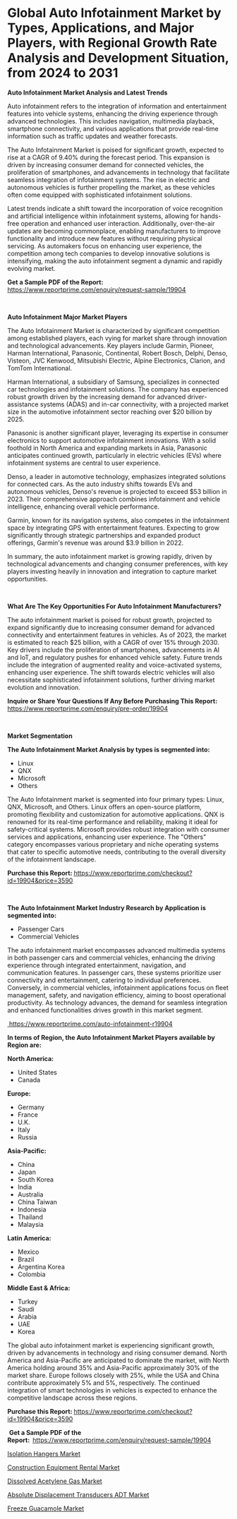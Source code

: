 <p><h1>Global Auto Infotainment Market by Types, Applications, and Major Players, with Regional Growth Rate Analysis and Development Situation, from 2024 to 2031</h1></p><p><strong>Auto Infotainment Market Analysis and Latest Trends</strong></p>
<p><p>Auto infotainment refers to the integration of information and entertainment features into vehicle systems, enhancing the driving experience through advanced technologies. This includes navigation, multimedia playback, smartphone connectivity, and various applications that provide real-time information such as traffic updates and weather forecasts.</p><p>The Auto Infotainment Market is poised for significant growth, expected to rise at a CAGR of 9.40% during the forecast period. This expansion is driven by increasing consumer demand for connected vehicles, the proliferation of smartphones, and advancements in technology that facilitate seamless integration of infotainment systems. The rise in electric and autonomous vehicles is further propelling the market, as these vehicles often come equipped with sophisticated infotainment solutions.</p><p>Latest trends indicate a shift toward the incorporation of voice recognition and artificial intelligence within infotainment systems, allowing for hands-free operation and enhanced user interaction. Additionally, over-the-air updates are becoming commonplace, enabling manufacturers to improve functionality and introduce new features without requiring physical servicing. As automakers focus on enhancing user experience, the competition among tech companies to develop innovative solutions is intensifying, making the auto infotainment segment a dynamic and rapidly evolving market.</p></p>
<p><strong>Get a Sample PDF of the Report:&nbsp;</strong> <a href="https://www.reportprime.com/enquiry/request-sample/19904?utm_campaign=1087&utm_medium=2&utm_source=Github&utm_content=ia&utm_term=19112024&utm_id=auto-infotainment">https://www.reportprime.com/enquiry/request-sample/19904</a></p>
<p>&nbsp;</p>
<p><strong>Auto Infotainment Major Market Players</strong></p>
<p><p>The Auto Infotainment Market is characterized by significant competition among established players, each vying for market share through innovation and technological advancements. Key players include Garmin, Pioneer, Harman International, Panasonic, Continental, Robert Bosch, Delphi, Denso, Visteon, JVC Kenwood, Mitsubishi Electric, Alpine Electronics, Clarion, and TomTom International. </p><p>Harman International, a subsidiary of Samsung, specializes in connected car technologies and infotainment solutions. The company has experienced robust growth driven by the increasing demand for advanced driver-assistance systems (ADAS) and in-car connectivity, with a projected market size in the automotive infotainment sector reaching over $20 billion by 2025.</p><p>Panasonic is another significant player, leveraging its expertise in consumer electronics to support automotive infotainment innovations. With a solid foothold in North America and expanding markets in Asia, Panasonic anticipates continued growth, particularly in electric vehicles (EVs) where infotainment systems are central to user experience.</p><p>Denso, a leader in automotive technology, emphasizes integrated solutions for connected cars. As the auto industry shifts towards EVs and autonomous vehicles, Denso's revenue is projected to exceed $53 billion in 2023. Their comprehensive approach combines infotainment and vehicle intelligence, enhancing overall vehicle performance.</p><p>Garmin, known for its navigation systems, also competes in the infotainment space by integrating GPS with entertainment features. Expecting to grow significantly through strategic partnerships and expanded product offerings, Garmin's revenue was around $3.9 billion in 2022.</p><p>In summary, the auto infotainment market is growing rapidly, driven by technological advancements and changing consumer preferences, with key players investing heavily in innovation and integration to capture market opportunities.</p></p>
<p>&nbsp;</p>
<p><strong>What Are The Key Opportunities For Auto Infotainment Manufacturers?</strong></p>
<p><p>The auto infotainment market is poised for robust growth, projected to expand significantly due to increasing consumer demand for advanced connectivity and entertainment features in vehicles. As of 2023, the market is estimated to reach $25 billion, with a CAGR of over 15% through 2030. Key drivers include the proliferation of smartphones, advancements in AI and IoT, and regulatory pushes for enhanced vehicle safety. Future trends include the integration of augmented reality and voice-activated systems, enhancing user experience. The shift towards electric vehicles will also necessitate sophisticated infotainment solutions, further driving market evolution and innovation.</p></p>
<p><strong>Inquire or Share Your Questions If Any Before Purchasing This Report:</strong> <a href="https://www.reportprime.com/enquiry/pre-order/19904?utm_campaign=1087&utm_medium=2&utm_source=Github&utm_content=ia&utm_term=19112024&utm_id=auto-infotainment">https://www.reportprime.com/enquiry/pre-order/19904</a></p>
<p>&nbsp;</p>
<p><strong>Market Segmentation</strong></p>
<p><strong>The Auto Infotainment Market Analysis by types is segmented into:</strong></p>
<p><ul><li>Linux</li><li>QNX</li><li>Microsoft</li><li>Others</li></ul></p>
<p><p>The Auto Infotainment market is segmented into four primary types: Linux, QNX, Microsoft, and Others. Linux offers an open-source platform, promoting flexibility and customization for automotive applications. QNX is renowned for its real-time performance and reliability, making it ideal for safety-critical systems. Microsoft provides robust integration with consumer services and applications, enhancing user experience. The "Others" category encompasses various proprietary and niche operating systems that cater to specific automotive needs, contributing to the overall diversity of the infotainment landscape.</p></p>
<p><strong>Purchase this Report:&nbsp;</strong><a href="https://www.reportprime.com/checkout?id=19904&price=3590&utm_campaign=1087&utm_medium=2&utm_source=Github&utm_content=ia&utm_term=19112024&utm_id=auto-infotainment">https://www.reportprime.com/checkout?id=19904&price=3590</a></p>
<p>&nbsp;</p>
<p><strong>The Auto Infotainment Market Industry Research by Application is segmented into:</strong></p>
<p><ul><li>Passenger Cars</li><li>Commercial Vehicles</li></ul></p>
<p><p>The auto infotainment market encompasses advanced multimedia systems in both passenger cars and commercial vehicles, enhancing the driving experience through integrated entertainment, navigation, and communication features. In passenger cars, these systems prioritize user connectivity and entertainment, catering to individual preferences. Conversely, in commercial vehicles, infotainment applications focus on fleet management, safety, and navigation efficiency, aiming to boost operational productivity. As technology advances, the demand for seamless integration and enhanced functionalities drives growth in this market segment.</p></p>
<p><a href="https://www.reportprime.com/auto-infotainment-r19904?utm_campaign=1087&utm_medium=2&utm_source=Github&utm_content=ia&utm_term=19112024&utm_id=auto-infotainment">&nbsp;https://www.reportprime.com/auto-infotainment-r19904</a></p>
<p><strong>In terms of Region, the Auto Infotainment Market Players available by Region are:</strong></p>
<p>
    <p> <strong> North America: </strong>
        <ul>
            <li>United States</li>
            <li>Canada</li>
        </ul>
        </p> 
    <p> <strong> Europe: </strong>
        <ul>
            <li>Germany</li>
            <li>France</li>
            <li>U.K.</li>
            <li>Italy</li>
            <li>Russia</li>
        </ul>
        </p> 
    <p> <strong> Asia-Pacific: </strong>
        <ul>
            <li>China</li>
            <li>Japan</li>
            <li>South Korea</li>
            <li>India</li>
            <li>Australia</li>
            <li>China Taiwan</li>
            <li>Indonesia</li>
            <li>Thailand</li>
            <li>Malaysia</li>
        </ul>
        </p> 
    <p> <strong> Latin America: </strong>
        <ul>
            <li>Mexico</li>
            <li>Brazil</li>
            <li>Argentina Korea</li>
            <li>Colombia</li>
        </ul>
        </p> 
    <p> <strong> Middle East & Africa: </strong>
        <ul>
            <li>Turkey</li>
            <li>Saudi</li>
            <li>Arabia</li>
            <li>UAE</li>
            <li>Korea</li>
        </ul>
    </p>
    </p>
<p><p>The global auto infotainment market is experiencing significant growth, driven by advancements in technology and rising consumer demand. North America and Asia-Pacific are anticipated to dominate the market, with North America holding around 35% and Asia-Pacific approximately 30% of the market share. Europe follows closely with 25%, while the USA and China contribute approximately 5% and 5%, respectively. The continued integration of smart technologies in vehicles is expected to enhance the competitive landscape across these regions.</p></p>
<p><strong>Purchase this Report: </strong><a href="https://www.reportprime.com/checkout?id=19904&price=3590&utm_campaign=1087&utm_medium=2&utm_source=Github&utm_content=ia&utm_term=19112024&utm_id=auto-infotainment">https://www.reportprime.com/checkout?id=19904&price=3590</a></p>
<p>&nbsp;<strong>Get a Sample PDF of the Report:&nbsp;&nbsp;</strong><a href="https://www.reportprime.com/enquiry/request-sample/19904?utm_campaign=1087&utm_medium=2&utm_source=Github&utm_content=ia&utm_term=19112024&utm_id=auto-infotainment">https://www.reportprime.com/enquiry/request-sample/19904</a></p>
<p><strong></strong></p>
<p><p><a href="https://www.linkedin.com/pulse/isolation-hangers-market-share-analysis-growth-trends-forecasts-sxj3e?utm_campaign=1087&utm_medium=2&utm_source=Github&utm_content=ia&utm_term=19112024&utm_id=auto-infotainment">Isolation Hangers Market</a></p><p><a href="https://www.linkedin.com/pulse/construction-equipment-rental-ecosystem-mapping-innovation-id2ve?utm_campaign=1087&utm_medium=2&utm_source=Github&utm_content=ia&utm_term=19112024&utm_id=auto-infotainment">Construction Equipment Rental Market</a></p><p><a href="https://issuu.com/reportprime-2/docs/dissolved-acetylene-gas-market-size_b30b461632d1db?utm_campaign=1087&utm_medium=2&utm_source=Github&utm_content=ia&utm_term=19112024&utm_id=auto-infotainment">Dissolved Acetylene Gas Market</a></p><p><a href="https://github.com/WashimHussain441/Market-Research-Report-List-1/blob/main/absolute-displacement-transducers-adt-market.md?utm_campaign=1087&utm_medium=2&utm_source=Github&utm_content=ia&utm_term=19112024&utm_id=auto-infotainment">Absolute Displacement Transducers ADT Market</a></p><p><a href="https://issuu.com/reportprime-2/docs/freeze-guacamole-market-size-2030.p_7673a6aedb8268?utm_campaign=1087&utm_medium=2&utm_source=Github&utm_content=ia&utm_term=19112024&utm_id=auto-infotainment">Freeze Guacamole Market</a></p></p>